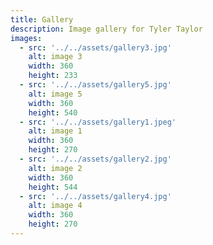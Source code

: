 ```yaml
---
title: Gallery
description: Image gallery for Tyler Taylor
images:
  - src: '../../assets/gallery3.jpg'
    alt: image 3
    width: 360
    height: 233
  - src: '../../assets/gallery5.jpg'
    alt: image 5
    width: 360
    height: 540
  - src: '../../assets/gallery1.jpeg'
    alt: image 1
    width: 360
    height: 270
  - src: '../../assets/gallery2.jpg'
    alt: image 2
    width: 360
    height: 544
  - src: '../../assets/gallery4.jpg'
    alt: image 4
    width: 360
    height: 270
---
```

